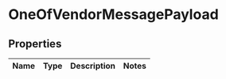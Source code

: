 # OneOfVendorMessagePayload

## Properties
Name | Type | Description | Notes
------------ | ------------- | ------------- | -------------

